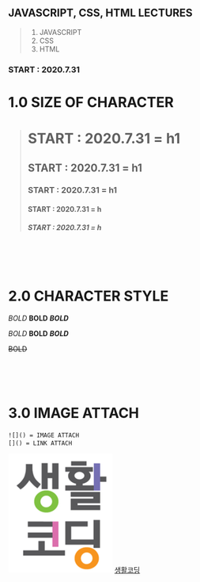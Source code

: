## JAVASCRIPT, CSS, HTML LECTURES
 > 1. JAVASCRIPT
 > 1. CSS
 > 1. HTML

### START : 2020.7.31



# 1.0 SIZE OF CHARACTER

> # START : 2020.7.31 = h1
> ## START : 2020.7.31 = h1
> ### START : 2020.7.31 = h1
> #### START : 2020.7.31 = h
> ##### START : 2020.7.31 = h






<br><br><br>
# 2.0 CHARACTER STYLE

_BOLD_
__BOLD__
___BOLD___

*BOLD*
**BOLD**
***BOLD***

~~BOLD~~




<br><br><br>
# 3.0 IMAGE ATTACH
```
![]() = IMAGE ATTACH
[]() = LINK ATTACH
```

![](src/img/logo-DC.png)
[생활코딩](https://bit.ly/2WVsUWh)
